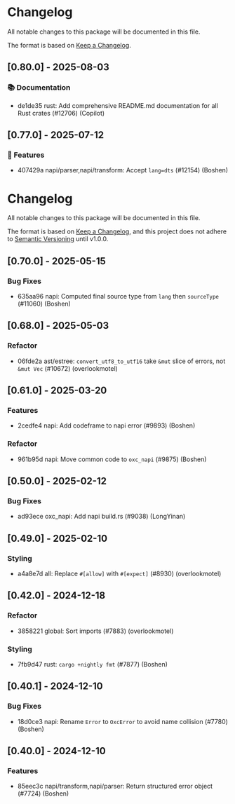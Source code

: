 # Changelog

All notable changes to this package will be documented in this file.

The format is based on [Keep a Changelog](https://keepachangelog.com/en/1.0.0).



## [0.80.0] - 2025-08-03

### 📚 Documentation

- de1de35 rust: Add comprehensive README.md documentation for all Rust crates (#12706) (Copilot)








## [0.77.0] - 2025-07-12

### 🚀 Features

- 407429a napi/parser,napi/transform: Accept `lang=dts` (#12154) (Boshen)









# Changelog

All notable changes to this package will be documented in this file.

The format is based on [Keep a Changelog](https://keepachangelog.com/en/1.0.0/), and this project does not adhere to [Semantic Versioning](https://semver.org/spec/v2.0.0.html) until v1.0.0.

## [0.70.0] - 2025-05-15

### Bug Fixes

- 635aa96 napi: Computed final source type from `lang` then `sourceType` (#11060) (Boshen)

## [0.68.0] - 2025-05-03

### Refactor

- 06fde2a ast/estree: `convert_utf8_to_utf16` take `&mut` slice of errors, not `&mut Vec` (#10672) (overlookmotel)

## [0.61.0] - 2025-03-20

### Features

- 2cedfe4 napi: Add codeframe to napi error (#9893) (Boshen)

### Refactor

- 961b95d napi: Move common code to `oxc_napi` (#9875) (Boshen)

## [0.50.0] - 2025-02-12

### Bug Fixes

- ad93ece oxc_napi: Add napi build.rs (#9038) (LongYinan)

## [0.49.0] - 2025-02-10

### Styling

- a4a8e7d all: Replace `#[allow]` with `#[expect]` (#8930) (overlookmotel)

## [0.42.0] - 2024-12-18

### Refactor

- 3858221 global: Sort imports (#7883) (overlookmotel)

### Styling

- 7fb9d47 rust: `cargo +nightly fmt` (#7877) (Boshen)

## [0.40.1] - 2024-12-10

### Bug Fixes

- 18d0ce3 napi: Rename `Error` to `OxcError` to avoid name collision (#7780) (Boshen)

## [0.40.0] - 2024-12-10

### Features

- 85eec3c napi/transform,napi/parser: Return structured error object (#7724) (Boshen)

